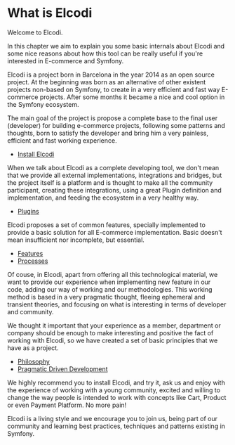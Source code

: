 # What is Elcodi

Welcome to Elcodi.

In this chapter we aim to explain you some basic internals about Elcodi and some
nice reasons about how this tool can be really useful if you're interested in
E-commerce and Symfony.

Elcodi is a project born in Barcelona in the year 2014 as an open source
project. At the beginning was born as an alternative of other existent projects
non-based on Symfony, to create in a very efficient and fast way E-commerce 
projects. After some months it became a nice and cool option in the Symfony
ecosystem.

The main goal of the project is propose a complete base to the final user
(developer) for building e-commerce projects, following some patterns and
thoughts, born to satisfy the developer and bring him a very painless, efficient
and fast working experience.

* [Install Elcodi](http://elcodi.io/docs/quick-start/)

When we talk about Elcodi as a complete developing tool, we don't mean that we
provide all external implementations, integrations and bridges, but the project
itself is a platform and is thought to make all the community participant,
creating these integrations, using a great Plugin definition and implementation,
and feeding the ecosystem in a very healthy way.

* [Plugins](http://elcodi.io/docs/book/plugins/)

Elcodi proposes a set of common features, specially implemented to provide a
basic solution for all E-commerce implementation. Basic doesn't mean
insufficient nor incomplete, but essential.

* [Features](http://elcodi.io/docs/book/features/)
* [Processes](http://elcodi.io/docs/book/processes/)

Of couse, in Elcodi, apart from offering all this technological material, we
want to provide our experience when implementing new feature in our code, adding
our way of working and our methodologies. This working method is based in a very
pragmatic thought, fleeing ephemeral and transient theories, and focusing on 
what is interesting in terms of developer and community.

We thought it important that your experience as a member, department or company
should be enough to make interesting and positive the fact of working with
Elcodi, so we have created a set of basic principles that we have as a project.

* [Philosophy](http://elcodi.io/docs/book/philosophy/)
* [Pragmatic Driven Development](http://mmoreram.com/blog/2014/10/26/pdd-pragmatic-driven-development-english/)

We highly recommend you to install Elcodi, and try it, ask us and enjoy with
the experience of working with a young community, excited and willing to change
the way people is intended to work with concepts like Cart, Product or even
Payment Platform. No more pain!

Elcodi is a living style and we encourage you to join us, being part of our
community and learning best practices, techniques and patterns existing in
Symfony.
